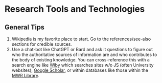# Research Tools and Technologies

## General Tips

1. Wikipedia is my favorite place to start. Go to the references/see-also sections for credible sources.
2. Use a chat-bot like ChatGPT or Bard and ask it questions to figure out who the authoritative sources of information are and who contributes to the body of existing knowledge. You can cross-reference this with a search engine like [Wiby](https://wiby.org/) which searches sites w/o JS (often University websites), [Google Scholar](https://scholar.google.com/), or within databases like those within the [MWR Library](https://daf.dodmwrlibraries.org/).
